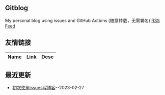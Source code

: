 ## Gitblog
My personal blog using issues and GitHub Actions (随意转载，无需署名)
[RSS Feed](https://raw.githubusercontent.com/EasonAssassin/blog_with_issues/master/feed.xml)
## 友情链接
| Name | Link | Desc | 
 | ---- | ---- | ---- |
## 最近更新
- [初次使用issues写博客](https://github.com/EasonAssassin/blog_with_issues/issues/1)--2023-02-27
